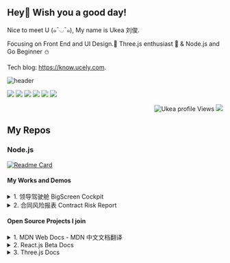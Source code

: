 ## Hey👋 Wish you a good day!

Nice to meet U (๑¯◡¯๑), My name is Ukea 刘俊. 

Focusing on Front End and UI Design.🎃  Three.js enthusiast 💓 &  Node.js and Go Beginner ⛄️

Tech blog: <https://know.ucely.com>.

![header](./img/green_fields.png)

[![](https://img.shields.io/badge/Python-3776AB?style=flat-square&logo=python&logoColor=white)](https://python.org)
[![](https://img.shields.io/badge/Go-1E90FF?style=flat-square&logo=go&logoColor=white)](https://go.dev)
[![](https://img.shields.io/badge/-JavaScript-red?style=flat-square&logo=javascript&logoColor=white)](https://javascript.info)
[![](https://img.shields.io/badge/Vue.js-4FC08D?style=flat-square&logo=Vue.js&logoColor=white)](https://reactjs.org)
[![](https://img.shields.io/badge/React.js-61DAFB?style=flat-square&logo=react&logoColor=white)](https://vuejs.org)
[![](https://img.shields.io/badge/Three.js-000000?style=flat-square&logo=Three.js&logoColor=white)](https://threejs.org)

<p align="right">
  <img src="https://komarev.com/ghpvc/?username=Ucely&label=Profile%20views&color=0e75b6&style=flat" alt="Ukea profile Views" />
  <img src="https://img.shields.io/github/stars/Ukea?color=%23d3f261"/>
</p>

## My Repos

### Node.js
[![Readme Card](https://github-readme-stats.vercel.app/api/pin/?username=ucely&repo=Getting_Started_with_Node.js&show_owner=true)](https://github.com/Ucely/Getting_Started_with_Node.js)

####  My Works and Demos
<details>
<summary>1. 领导驾驶舱 BigScreen Cockpit </summary>
Repo: https://github.com/Ukea/BigScreen-Cockpit

Preview: https://bigscreen.jun.one

<img src="https://user-images.githubusercontent.com/92929085/216219197-63b94b18-399e-4334-a281-2de6690a717b.png" width="800" />
</details>

<details>
<summary>2. 合同风险报表 Contract Risk Report </summary>
Repo: https://github.com/Ukea/Contract-Risk-Report

Preview: https://chart.jun.one
<img src="https://user-images.githubusercontent.com/92929085/209303783-cba08523-2fbe-474d-912c-a366d68b420a.png" width="800" />
</details>
 
#### Open Source Projects I join
<details>
<summary>1. MDN Web Docs - MDN 中文文档翻译</summary>
Repo: https://github.com/mdn/translated-content

CSS排版 - 网格: https://developer.mozilla.org/zh-CN/docs/Learn/CSS/CSS_layout/Grids
</details>

<details>
<summary>2. React.js Beta Docs </summary>
Repo: https://github.com/mdn/translated-content
React.js 中文文档翻译
</details>

<details>
<summary>3. Three.js Docs </summary>
Repo: https://github.com/threejs
Three.js 中文文档翻译
</details>
